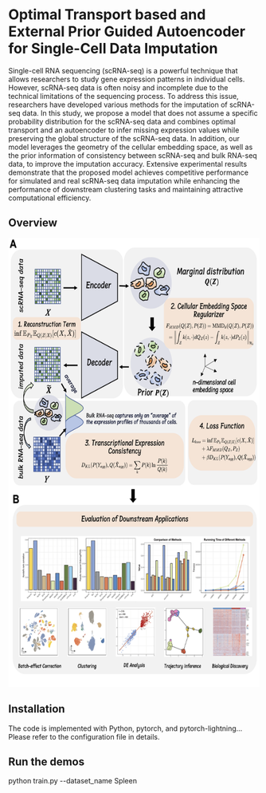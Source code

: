 # Optimal Transport based and External Prior Guided Autoencoder for Single-Cell Data Imputation
Single-cell RNA sequencing (scRNA-seq) is a powerful technique that allows researchers to study gene expression patterns in individual cells. However, scRNA-seq data is often noisy and incomplete due to the technical limitations of the sequencing process. To address this issue, researchers have developed various methods for the imputation of scRNA-seq data. In this study, we propose a model that does not assume a specific probability distribution for the scRNA-seq data and combines optimal transport and an autoencoder to infer missing expression values while preserving the global structure of the scRNA-seq data. In addition, our model leverages the geometry of the cellular embedding space, as well as the prior information of consistency between scRNA-seq and bulk RNA-seq data, to improve the imputation accuracy. Extensive experimental results demonstrate that the proposed model achieves competitive performance for simulated and real scRNA-seq data imputation while enhancing the performance of downstream clustering tasks and maintaining attractive computational efficiency.

## Overview
<img src="https://github.com/XuYuanchi/Bis/blob/main/framework.png" height="900" width="600">

## Installation
The code is implemented with Python, pytorch, and pytorch-lightning...
Please refer to the configuration file in details.

## Run the demos
python train.py --dataset_name Spleen
